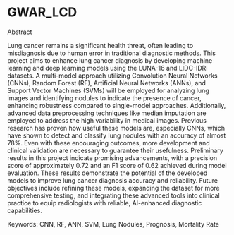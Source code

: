 # GWAR_LCD
Abstract

Lung cancer remains a significant health threat, often leading to misdiagnosis due to human error in traditional diagnostic methods. This project aims to enhance lung cancer diagnosis by developing machine learning and deep learning models using the LUNA-16 and LIDC-IDRI datasets. A multi-model approach utilizing Convolution Neural Networks (CNNs), Random Forest (RF), Artificial Neural Networks (ANNs), and Support Vector Machines (SVMs) will be employed for analyzing lung images and identifying nodules to indicate the presence of cancer, enhancing robustness compared to single-model approaches. Additionally, advanced data preprocessing techniques like median imputation are employed to address the high variability in medical images. Previous research has proven how useful these models are, especially CNNs, which have shown to detect and classify lung nodules with an accuracy of almost 78%. Even with these encouraging outcomes, more development and clinical validation are necessary to guarantee their usefulness. Preliminary results in this project indicate promising advancements, with a precision score of approximately 0.72 and an F1 score of 0.62 achieved during model evaluation. These results demonstrate the potential of the developed models to improve lung cancer diagnosis accuracy and reliability. Future objectives include refining these models, expanding the dataset for more comprehensive testing, and integrating these advanced tools into clinical practice to equip radiologists with reliable, AI-enhanced diagnostic capabilities.

Keywords: CNN, RF, ANN, SVM, Lung Nodules, Prognosis, Mortality Rate
